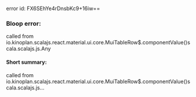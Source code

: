 error id: FX6SEhYe4rDnsbKc9+16iw==
### Bloop error:

called from io.kinoplan.scalajs.react.material.ui.core.MuiTableRow$.componentValue()scala.scalajs.js.Any
#### Short summary: 

called from io.kinoplan.scalajs.react.material.ui.core.MuiTableRow$.componentValue()scala.scalajs.js...
